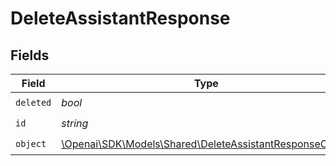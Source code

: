 # DeleteAssistantResponse


## Fields

| Field                                                                                                           | Type                                                                                                            | Required                                                                                                        | Description                                                                                                     |
| --------------------------------------------------------------------------------------------------------------- | --------------------------------------------------------------------------------------------------------------- | --------------------------------------------------------------------------------------------------------------- | --------------------------------------------------------------------------------------------------------------- |
| `deleted`                                                                                                       | *bool*                                                                                                          | :heavy_check_mark:                                                                                              | N/A                                                                                                             |
| `id`                                                                                                            | *string*                                                                                                        | :heavy_check_mark:                                                                                              | N/A                                                                                                             |
| `object`                                                                                                        | [\Openai\SDK\Models\Shared\DeleteAssistantResponseObject](../../Models/Shared/DeleteAssistantResponseObject.md) | :heavy_check_mark:                                                                                              | N/A                                                                                                             |